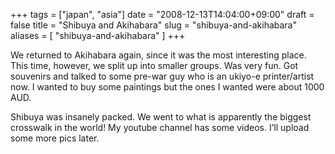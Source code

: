 +++
tags = ["japan", "asia"]
date = "2008-12-13T14:04:00+09:00"
draft = false
title = "Shibuya and Akihabara"
slug = "shibuya-and-akihabara"
aliases = [
	"shibuya-and-akihabara"
]
+++

We returned to Akihabara again, since it was the most interesting place. This time, however, we split up into smaller groups. Was very fun. Got souvenirs and talked to some pre-war guy who is an ukiyo-e printer/artist now. I wanted to buy some paintings but the ones I wanted were about 1000 AUD.

Shibuya was insanely packed. We went to what is apparently the biggest crosswalk in the world! My youtube channel has some videos. I’ll upload some more pics later.
